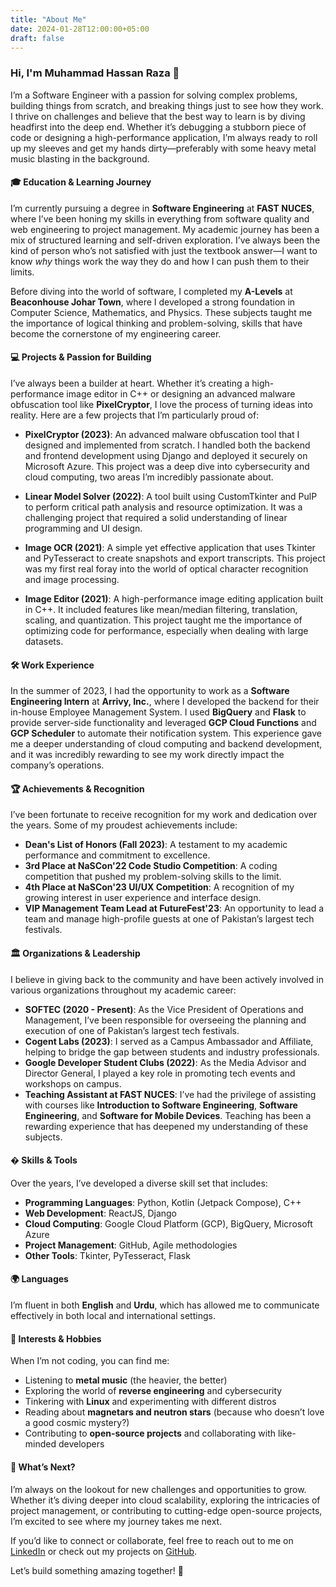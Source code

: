 ```yaml
---
title: "About Me"
date: 2024-01-28T12:00:00+05:00
draft: false
---
```


### Hi, I'm Muhammad Hassan Raza 👋

I’m a Software Engineer with a passion for solving complex problems, building things from scratch, and breaking things just to see how they work. I thrive on challenges and believe that the best way to learn is by diving headfirst into the deep end. Whether it’s debugging a stubborn piece of code or designing a high-performance application, I’m always ready to roll up my sleeves and get my hands dirty—preferably with some heavy metal music blasting in the background.

#### 🎓 Education & Learning Journey

I’m currently pursuing a degree in **Software Engineering** at **FAST NUCES**, where I’ve been honing my skills in everything from software quality and web engineering to project management. My academic journey has been a mix of structured learning and self-driven exploration. I’ve always been the kind of person who’s not satisfied with just the textbook answer—I want to know *why* things work the way they do and how I can push them to their limits.

Before diving into the world of software, I completed my **A-Levels** at **Beaconhouse Johar Town**, where I developed a strong foundation in Computer Science, Mathematics, and Physics. These subjects taught me the importance of logical thinking and problem-solving, skills that have become the cornerstone of my engineering career.

#### 💻 Projects & Passion for Building

I’ve always been a builder at heart. Whether it’s creating a high-performance image editor in C++ or designing an advanced malware obfuscation tool like **PixelCryptor**, I love the process of turning ideas into reality. Here are a few projects that I’m particularly proud of:

- **PixelCryptor (2023)**: An advanced malware obfuscation tool that I designed and implemented from scratch. I handled both the backend and frontend development using Django and deployed it securely on Microsoft Azure. This project was a deep dive into cybersecurity and cloud computing, two areas I’m incredibly passionate about.

- **Linear Model Solver (2022)**: A tool built using CustomTkinter and PulP to perform critical path analysis and resource optimization. It was a challenging project that required a solid understanding of linear programming and UI design.

- **Image OCR (2021)**: A simple yet effective application that uses Tkinter and PyTesseract to create snapshots and export transcripts. This project was my first real foray into the world of optical character recognition and image processing.

- **Image Editor (2021)**: A high-performance image editing application built in C++. It included features like mean/median filtering, translation, scaling, and quantization. This project taught me the importance of optimizing code for performance, especially when dealing with large datasets.

#### 🛠️ Work Experience

In the summer of 2023, I had the opportunity to work as a **Software Engineering Intern** at **Arrivy, Inc.**, where I developed the backend for their in-house Employee Management System. I used **BigQuery** and **Flask** to provide server-side functionality and leveraged **GCP Cloud Functions** and **GCP Scheduler** to automate their notification system. This experience gave me a deeper understanding of cloud computing and backend development, and it was incredibly rewarding to see my work directly impact the company’s operations.

#### 🏆 Achievements & Recognition

I’ve been fortunate to receive recognition for my work and dedication over the years. Some of my proudest achievements include:

- **Dean's List of Honors (Fall 2023)**: A testament to my academic performance and commitment to excellence.
- **3rd Place at NaSCon'22 Code Studio Competition**: A coding competition that pushed my problem-solving skills to the limit.
- **4th Place at NaSCon'23 UI/UX Competition**: A recognition of my growing interest in user experience and interface design.
- **VIP Management Team Lead at FutureFest'23**: An opportunity to lead a team and manage high-profile guests at one of Pakistan’s largest tech festivals.

#### 🏛️ Organizations & Leadership

I believe in giving back to the community and have been actively involved in various organizations throughout my academic career:

- **SOFTEC (2020 - Present)**: As the Vice President of Operations and Management, I’ve been responsible for overseeing the planning and execution of one of Pakistan’s largest tech festivals.
- **Cogent Labs (2023)**: I served as a Campus Ambassador and Affiliate, helping to bridge the gap between students and industry professionals.
- **Google Developer Student Clubs (2022)**: As the Media Advisor and Director General, I played a key role in promoting tech events and workshops on campus.
- **Teaching Assistant at FAST NUCES**: I’ve had the privilege of assisting with courses like **Introduction to Software Engineering**, **Software Engineering**, and **Software for Mobile Devices**. Teaching has been a rewarding experience that has deepened my understanding of these subjects.

#### � Skills & Tools

Over the years, I’ve developed a diverse skill set that includes:

- **Programming Languages**: Python, Kotlin (Jetpack Compose), C++
- **Web Development**: ReactJS, Django
- **Cloud Computing**: Google Cloud Platform (GCP), BigQuery, Microsoft Azure
- **Project Management**: GitHub, Agile methodologies
- **Other Tools**: Tkinter, PyTesseract, Flask

#### 🌍 Languages

I’m fluent in both **English** and **Urdu**, which has allowed me to communicate effectively in both local and international settings.

#### 🎸 Interests & Hobbies

When I’m not coding, you can find me:

- Listening to **metal music** (the heavier, the better)
- Exploring the world of **reverse engineering** and cybersecurity
- Tinkering with **Linux** and experimenting with different distros
- Reading about **magnetars and neutron stars** (because who doesn’t love a good cosmic mystery?)
- Contributing to **open-source projects** and collaborating with like-minded developers

#### 🚀 What’s Next?

I’m always on the lookout for new challenges and opportunities to grow. Whether it’s diving deeper into cloud scalability, exploring the intricacies of project management, or contributing to cutting-edge open-source projects, I’m excited to see where my journey takes me next.

If you’d like to connect or collaborate, feel free to reach out to me on [LinkedIn](https://www.linkedin.com/in/hassanraza22) or check out my projects on [GitHub](https://github.com/m-hassan-raza).

Let’s build something amazing together! 🚀